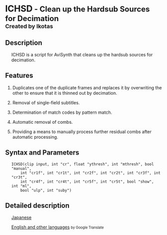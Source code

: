 # ICHSD<font size=5> - Clean up the Hardsub Sources for Decimation</font><br><font size=4>Created by Ikotas</font>

## Description
<div style=padding-left:20px>

ICHSD is a script for AviSynth that cleans up the hardsub sources for decimation.
</div>

## Features

1. Duplicates one of the duplicate frames and replaces it by overwriting the other to ensure that it is thinned out by decimation.

2. Removal of single-field subtitles.

3. Determination of match codes by pattern match.

4. Automatic removal of combs.

5. Providing a means to manually process further residual combs after automatic processing.

## Syntax and Parameters
<div style=padding-left:20px>

    ICHSD(clip input, int "cr", float "ythresh", int "mthresh", bool "manual",
        int "cr1f", int "cr1t", int "cr2f", int "cr2t", int "cr3f", int "cr3t",
        int "cr4f", int "cr4t", int "cr5f", int "cr5t", bool "show", int "ml",
        bool "ulp", int "suby")
</div>

## Detailed description
<div style=padding-left:20px>

[Japanese](https://ikotas-github-io/ICHSD/)

[English and other languages](https://ikotas-github-io.translate.goog/ICHSD/?_x_tr_sl=ja&_x_tr_tl=en&_x_tr_hl=en) <span style="font-size:80%;">by Google Translate</span>
</div>
